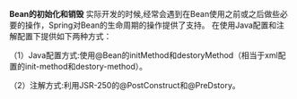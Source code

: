 **Bean的初始化和销毁**
实际开发的时候,经常会遇到在Bean使用之前或之后做些必要的操作，Spring对Bean的生命周期的操作提供了支持。
在使用Java配置和注解配置下提供如下两种方式：

（1）Java配置方式:使用@Bean的initMethod和destoryMethod（相当于xml配置的init-method和destory-method）。

（2）注解方式:利用JSR-250的@PostConstruct和@PreDstory。